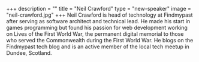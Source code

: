 +++
description = ""
title = "Neil Crawford"
type = "new-speaker"
image = "neil-crawford.jpg"
+++
Neil Crawford is head of technology at Findmypast after serving as software architect and technical lead. He made his start in games programming but found his passion for web development working on Lives of the First World War, the permanent digital memorial to those who served the Commonwealth during the First World War. He blogs on the Findmypast tech blog and is an active member of the local tech meetup in Dundee, Scotland.